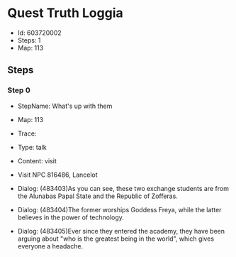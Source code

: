 # Quest Truth Loggia

- Id: 603720002
- Steps: 1
- Map: 113

## Steps

### Step 0
- StepName:  What's up with them
- Map:  113
- Trace:  
- Type:  talk
- Content:  visit
- Visit NPC 816486, Lancelot

- Dialog: (483403)As you can see, these two exchange students are from the Alunabas Papal State and the Republic of Zofferas.
- Dialog: (483404)The former worships Goddess Freya, while the latter believes in the power of technology.
- Dialog: (483405)Ever since they entered the academy, they have been arguing about "who is the greatest being in the world", which gives everyone a headache.


